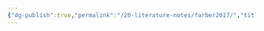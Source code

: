 ```yaml
---
{"dg-publish":true,"permalink":"/20-literature-notes/farber2017/","title":"Game-Based Learning in Action","tags":["gamification"],"created":"2024-08-30","updated":"2024-09-13"}
---
```


